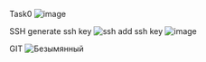 Task0
![image](https://user-images.githubusercontent.com/86943250/125127676-8ce78000-e105-11eb-8b22-147ff3b4d208.png)

SSH
generate ssh key
![ssh](https://user-images.githubusercontent.com/86943250/125129262-e0f36400-e107-11eb-95f3-ec0d9d441706.jpg)
add ssh key
![image](https://user-images.githubusercontent.com/86943250/125129617-6545e700-e108-11eb-80fd-7a875b53861a.png)

GIT
![Безымянный](https://user-images.githubusercontent.com/86943250/125131433-70e6dd00-e10b-11eb-8dff-be0f4e943bf9.png)
